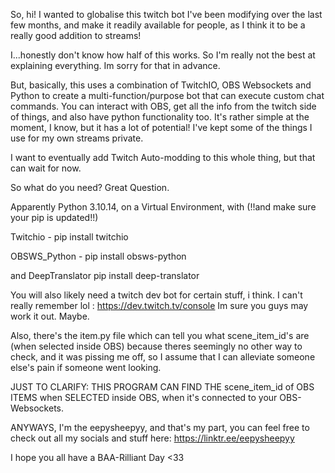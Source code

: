 So, hi!
I wanted to globalise this twitch bot I've been modifying over the last few months, and make it readily available for people, as I think it to be a really good addition to streams!

I...honestly don't know how half of this works. So I'm really not the best at explaining everything. Im sorry for that in advance.

But, basically, this uses a combination of TwitchIO, OBS Websockets and Python to create a multi-function/purpose bot that can execute custom chat commands.
You can interact with OBS, get all the info from the twitch side of things, and also have python functionality too. 
It's rather simple at the moment, I know, but it has a lot of potential! I've kept some of the things I use for my own streams private. 

I want to eventually add Twitch Auto-modding to this whole thing, but that can wait for now. 

So what do you need? 
Great Question.

Apparently Python 3.10.14, on a Virtual Environment, with 
(!!and make sure your pip is updated!!)

Twitchio - pip install twitchio

OBSWS_Python - pip install obsws-python

and DeepTranslator pip install deep-translator

You will also likely need a twitch dev bot for certain stuff, i think. I can't really remember lol : https://dev.twitch.tv/console
Im sure you guys may work it out. 
Maybe.

Also, there's the item.py file which can tell you what scene_item_id's are (when selected inside OBS) because theres seemingly no other way to check, and it was pissing me off, so I assume that I can alleviate someone else's pain if someone went looking. 

JUST TO CLARIFY: THIS PROGRAM CAN FIND THE scene_item_id of OBS ITEMS when SELECTED inside OBS, when it's connected to your OBS-Websockets. 

ANYWAYS, I'm the eepysheepyy, and that's my part, you can feel free to check out all my socials and stuff here: https://linktr.ee/eepysheepyy

I hope you all have a BAA-Rilliant Day <33

